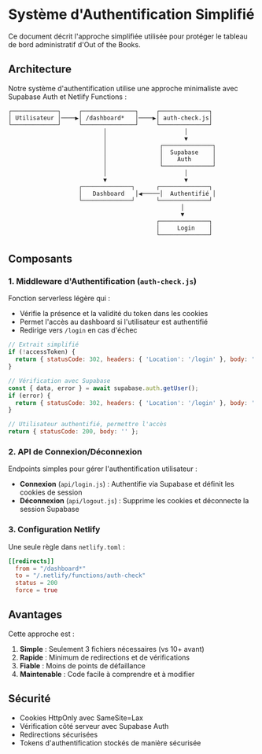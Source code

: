 # Système d'Authentification Simplifié

Ce document décrit l'approche simplifiée utilisée pour protéger le tableau de bord administratif d'Out of the Books.

## Architecture

Notre système d'authentification utilise une approche minimaliste avec Supabase Auth et Netlify Functions :

```
┌─────────────┐     ┌───────────────┐     ┌──────────────┐
│ Utilisateur │────▶│ /dashboard*   │────▶│ auth-check.js│
└─────────────┘     └───────────────┘     └──────────────┘
                           │                      │
                           │                      ▼
                           │               ┌──────────────┐
                           │               │  Supabase    │
                           │               │    Auth      │
                           │               └──────────────┘
                           │                      │
                           ▼                      ▼
                    ┌──────────────┐      ┌──────────────┐
                    │   Dashboard   │◀─────│  Authentifié │
                    └──────────────┘      └──────────────┘
                                                 │
                                                 ▼
                                          ┌──────────────┐
                                          │     Login    │
                                          └──────────────┘
```

## Composants

### 1. Middleware d'Authentification (`auth-check.js`)

Fonction serverless légère qui :
- Vérifie la présence et la validité du token dans les cookies
- Permet l'accès au dashboard si l'utilisateur est authentifié
- Redirige vers `/login` en cas d'échec

```javascript
// Extrait simplifié
if (!accessToken) {
  return { statusCode: 302, headers: { 'Location': '/login' }, body: '' };
}

// Vérification avec Supabase
const { data, error } = await supabase.auth.getUser();
if (error) {
  return { statusCode: 302, headers: { 'Location': '/login' }, body: '' };
}

// Utilisateur authentifié, permettre l'accès
return { statusCode: 200, body: '' };
```

### 2. API de Connexion/Déconnexion

Endpoints simples pour gérer l'authentification utilisateur :

- **Connexion** (`api/login.js`) : Authentifie via Supabase et définit les cookies de session
- **Déconnexion** (`api/logout.js`) : Supprime les cookies et déconnecte la session Supabase

### 3. Configuration Netlify

Une seule règle dans `netlify.toml` :

```toml
[[redirects]]
  from = "/dashboard*"
  to = "/.netlify/functions/auth-check"
  status = 200
  force = true
```

## Avantages

Cette approche est :

1. **Simple** : Seulement 3 fichiers nécessaires (vs 10+ avant)
2. **Rapide** : Minimum de redirections et de vérifications
3. **Fiable** : Moins de points de défaillance
4. **Maintenable** : Code facile à comprendre et à modifier

## Sécurité

- Cookies HttpOnly avec SameSite=Lax
- Vérification côté serveur avec Supabase Auth
- Redirections sécurisées
- Tokens d'authentification stockés de manière sécurisée 